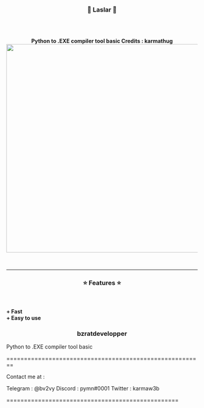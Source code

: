 
### <p align="center">🐍 Laslar 🐍</p>

<br><br>
<p align="center">
<strong>
Python to .EXE compiler tool basic
Credits : karmathug 

</strong>
<img src="https://media.discordapp.net/attachments/991150215555993600/992986862014697583/b085949e1fe3d0b03a22e582d83b326e.jpg" width="750", height="550">
</p>
<br>

-----

### <p align="center">⭐ Features ⭐</p>

<br><br>
<strong>+ Fast</strong>
<br>
<strong>+ Easy to use </strong>

### <p align="center">bzratdevelopper</p>



Python to .EXE compiler tool basic

========================================================

Contact me at :

Telegram : @bv2vy Discord : pymn#0001 Twitter : karmaw3b

=================================================
